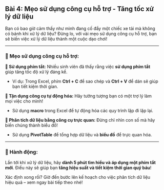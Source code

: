 ## Bài 4: Mẹo sử dụng công cụ hỗ trợ - Tăng tốc xử lý dữ liệu

Bạn có bao giờ cảm thấy như mình đang cố đẩy một chiếc xe tải mà không có bánh khi xử lý dữ liệu? Đừng lo, với vài mẹo sử dụng công cụ hỗ trợ, bạn sẽ biến việc xử lý dữ liệu thành một cuộc dạo chơi!

---

### 📌 Mẹo sử dụng công cụ hỗ trợ:

**🔹 Sử dụng phím tắt:**
Nhiều sinh viên đã thấy rằng việc **sử dụng phím tắt** giúp tăng tốc độ xử lý đáng kể.
- Ví dụ: Trong Excel, phím **Ctrl + C** để sao chép và **Ctrl + V** để dán sẽ giúp bạn tiết kiệm thời gian.

**🔹 Tận dụng công cụ tự động hóa:**
Hãy tưởng tượng bạn có một trợ lý làm mọi việc cho mình!
- Sử dụng **macro** trong Excel để tự động hóa các quy trình lặp đi lặp lại.

**🔹 Phân tích dữ liệu bằng công cụ trực quan:**
Đừng chỉ nhìn con số mà hãy biến chúng thành biểu đồ!
- Sử dụng **PivotTable** để tổng hợp dữ liệu và **biểu đồ** để trực quan hóa.

---

### 🚀 Hành động:

Lần tới khi xử lý dữ liệu, hãy **dành 5 phút tìm hiểu và áp dụng một phím tắt mới**. Điều này sẽ giúp bạn **tăng hiệu suất và tiết kiệm thời gian quý báu**!

Xác định xong rồi? Giờ đến bước lên kế hoạch cho việc phân tích dữ liệu hiệu quả – xem ngay bài tiếp theo nhé!